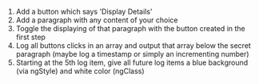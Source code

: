 1. Add a button which says 'Display Details'
2. Add a paragraph with any content of your choice
3. Toggle the displaying of that paragraph with the button created in the first step
4. Log all buttons clicks in an array and output that array below the secret paragraph (maybe log a timestamp or simply an incrementing number)
5. Starting at the 5th log item, give all future log items a blue background (via ngStyle) and white color (ngClass)
